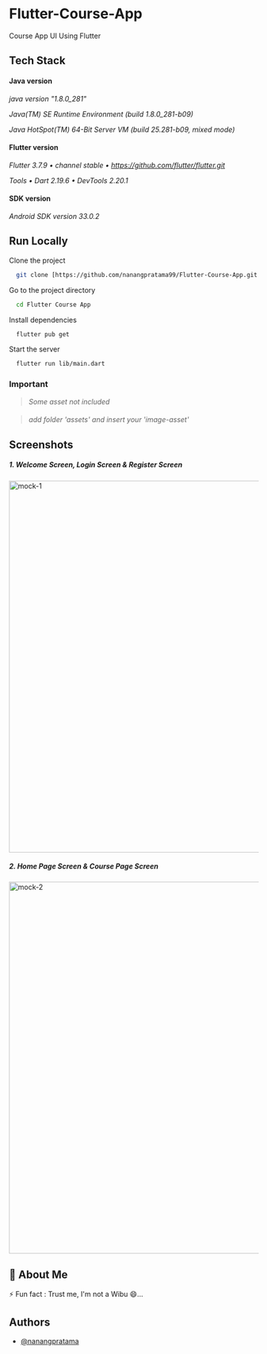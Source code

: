 # Flutter-Course-App
Course App UI Using Flutter

## Tech Stack

#### Java version
_java version "1.8.0_281"_

_Java(TM) SE Runtime Environment (build 1.8.0_281-b09)_

_Java HotSpot(TM) 64-Bit Server VM (build 25.281-b09, mixed mode)_

#### Flutter version
_Flutter 3.7.9 • channel stable • https://github.com/flutter/flutter.git_

_Tools • Dart 2.19.6 • DevTools 2.20.1_

#### SDK version
_Android SDK version 33.0.2_


## Run Locally

Clone the project

```bash
  git clone [https://github.com/nanangpratama99/Flutter-Course-App.git
```

Go to the project directory

```bash
  cd Flutter Course App
```

Install dependencies

```bash
  flutter pub get
```

Start the server

```bash
  flutter run lib/main.dart
```

### Important
> _Some asset not included_ 
####
> _add folder 'assets' and insert your 'image-asset'_ 
    
## Screenshots
##### 1. Welcome Screen, Login Screen & Register Screen
####

<img width="750" alt="mock-1" src="https://github.com/nanangpratama99/Login-Register-App/assets/111034379/519e40f0-eb85-4fb8-bb64-df503433a7d1">


##### 2. Home Page Screen & Course Page Screen
####

<img width="750" alt="mock-2" src="https://github.com/nanangpratama99/Login-Register-App/assets/111034379/3712579e-5ad3-46d5-8f5e-224c267890f9">


## 🚀 About Me
⚡️ Fun fact : Trust me, I'm not a Wibu 😄...


## Authors

- [@nanangpratama](https://github.com/nanangpratama99)

